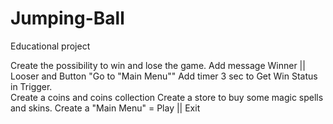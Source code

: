 # Jumping-Ball
Educational project

Create the possibility to win and lose the game. Add message Winner || Looser and Button "Go to "Main Menu""
Add timer 3 sec to Get Win Status in Trigger.  
Create a coins and coins collection
Create a store to buy some magic spells and skins.
Create a "Main Menu" = Play || Exit 